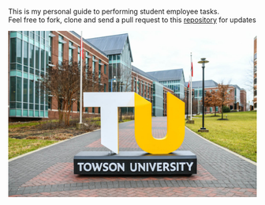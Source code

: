 This is my personal guide to performing student employee tasks.  
Feel free to fork, clone and send a pull request to this [repository](https://github.com/curlyLasagna/OTS-Student-Documentation) for updates

![](img/Brand_20190108_LC_0037.jpg)